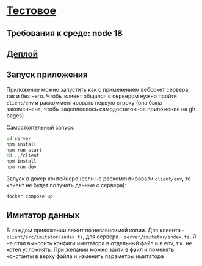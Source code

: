 # [Тестовое](https://docs.google.com/document/d/1pgVvDlOw6F3lj2UUQU7Q4Mic45pTQO_y_7i4kTUaooU/edit#heading=h.vilbomg3ya32)

## Требования к среде: node 18

## [Деплой](https://bambloov.github.io/codeestetic/)

## Запуск приложения

Приложение можно запустить как с применением вебсокет сервера, так и без него. Чтобы клиент общался с сервером нужно пройти `client/env` и раскомментировать первую строку (она была закоменчена, чтобы задеплоелось самодостаточное приложение на gh pages)

Самостоятельный запуск:

```bash
cd server
npm install
npm run start
cd ../client
npm install
npm run dev
```

Запуск в докер контейнере (если не раскоментировали `client/env`, то клиент не будет получать данные с сервера):
```bash
docker compose up
```

## Имитатор данных

В каждом приложении лежит по независимой копии. Для клиента - `client/src/imitator/index.ts`, для сервера - `server/imitator/index.ts`. Я не стал выносить конфиги имитатора в отдельный файл и в env, т.к. не хотел усложнять. При желании можно зайти в файл и поменять константы в верху файла и изменить параметры имитатора
